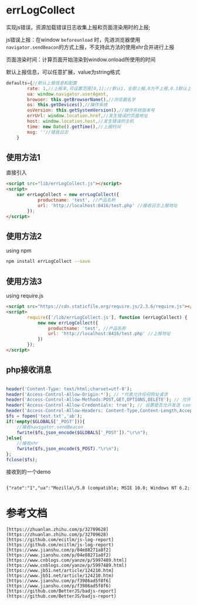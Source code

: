 # errLogCollect

实现js错误，资源加载错误日志收集上报和页面渲染用时的上报;

js错误上报：在window `beforeunload` 时，先进浏览器使用`navigator.sendBeacon`的方式上报，不支持此方法的使用xhr合并进行上报

页面渲染时间：计算页面开始渲染到window.onload所使用的时间

默认上报信息，可以任意扩展，value为string格式

```Javascript
defaults={//默认上报信息和配置
        rate: 1,//上报率,可设置范围[0,1];//默认1，全部上报,0为不上报,0.3默认上报30%
        ua: window.navigator.userAgent,
        browser: this.getBrowserName(),//浏览器名字
        os: this.getDevices(),//操作系统
        osVersion: this.getSystemVersion(),//操作系统版本号
        errUrl: window.location.href,//发生错误的页面地址
        host: window.location.host,//发生错误的主机
        time: new Date().getTime(),//上报时间
        msg: ''//错我日志
    }
```

## 使用方法1

直接引入

```html
<script src="lib/errLogCollect.js"></script>
<script>
    var errLogCollect = new errLogCollect({
            productname: 'test', //产品名称
            url: 'http://localhost:8416/test.php' //接收日志上报地址
        });
</script>
```

## 使用方法2

using npm

```bash
npm install errLogCollect --save
```

## 使用方法3

using require.js

```html
<script src="https://cdn.staticfile.org/require.js/2.3.6/require.js"></script>
<script>
        require(['/lib/errLogCollect.js'], function (errLogCollect) {
            new new errLogCollect({
                productname: 'test', //产品名称
                url: 'http://localhost:8416/test.php' //上报地址
            })
        });
</script>
```

## php接收消息

```php

header('Content-Type: text/html;charset=utf-8');
header('Access-Control-Allow-Origin:*'); // *代表允许任何网址请求
header('Access-Control-Allow-Methods:POST,GET,OPTIONS,DELETE'); // 允许请求的类型
header('Access-Control-Allow-Credentials: true'); // 设置是否允许发送 cookies
header('Access-Control-Allow-Headers: Content-Type,Content-Length,Accept-Encoding,X-Requested-with, Origin');
$fs = fopen('test.txt','ab');
if(!empty($GLOBALS['_POST'])){
    //接收navigator.sendBeacon
    fwrite($fs,json_encode($GLOBALS['_POST'])."\r\n");
}else{
    //接收xhr
    fwrite($fs,json_encode($_POST)."\r\n");
};
fclose($fs);

```

接收到的一个demo

```html

{"rate":"1","ua":"Mozilla\/5.0 (compatible; MSIE 10.0; Windows NT 6.2; Trident\/6.0)","browser":"IE","os":"PC","osVersion":"other","errUrl":"http:\/\/localhost:3134\/test.html","host":"localhost:3134","time":"1591370987789","msg":"[{\"type\":\"resourceError\",\"jsErrorType\":\"script\",\"message\":\"<script src='test.js'><\/script>\",\"col\":\"0\",\"line\":\"0\",\"filename\":\"http:\/\/localhost:3134\/test.js\"}]|[{\"type\":\"resourceError\",\"jsErrorType\":\"img\",\"message\":\"<img alt='' src='\/images\/jj.jpg'>\",\"col\":\"0\",\"line\":\"0\",\"filename\":\"http:\/\/localhost:3134\/images\/jj.jpg\"}]|[{\"type\":\"resourceError\",\"jsErrorType\":\"script\",\"message\":\"<script src='\/ss.js'><\/script>\",\"col\":\"0\",\"line\":\"0\",\"filename\":\"http:\/\/localhost:3134\/ss.js\"}]|[{\"type\":\"runtimeErrors\",\"jsErrorType\":\"\u8bed\u6cd5\u9519\u8bef\",\"message\":\"\u8bed\u6cd5\u9519\u8bef\",\"col\":\"0\",\"line\":\"0\",\"filename\":\"http:\/\/localhost:3134\/test.html\"}]|[{\"type\":\"runtimeErrors\",\"jsErrorType\":\"\u201cgg\u201d\u672a\u5b9a\u4e49\",\"message\":\"\u201cgg\u201d\u672a\u5b9a\u4e49\",\"col\":\"0\",\"line\":\"0\",\"filename\":\"http:\/\/localhost:3134\/test.html\"}]","productname":"test","url":"http:\/\/localhost:8416\/test.php","renderTime":"120","v":"07281922533463457"}`

```

# 参考文档

    [https://zhuanlan.zhihu.com/p/32709628](https://zhuanlan.zhihu.com/p/32709628)
    [https://github.com/ecitlm/js-log-report](https://github.com/ecitlm/js-log-report)
    [https://www.jianshu.com/p/04e88271a8f2](https://www.jianshu.com/p/04e88271a8f2)
    [https://www.cnblogs.com/yanze/p/5997489.html](https://www.cnblogs.com/yanze/p/5997489.html)
    [https://www.jb51.net/article/124210.htm](https://www.jb51.net/article/124210.htm)
    [https://www.jianshu.com/p/f3986ad5f8f6](https://www.jianshu.com/p/f3986ad5f8f6)
    [https://github.com/BetterJS/badjs-report](https://github.com/BetterJS/badjs-report)
